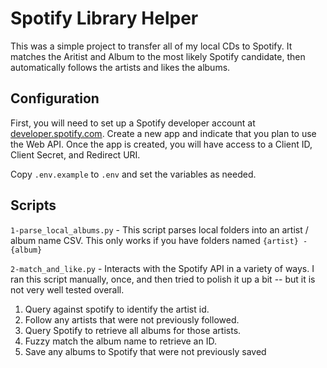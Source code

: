 # Spotify Library Helper

This was a simple project to transfer all of my local CDs to Spotify. It matches the Aritist and Album to the most likely Spotify candidate, then automatically follows the artists and likes the albums.

## Configuration
First, you will need to set up a Spotify developer account at [developer.spotify.com](https://developer.spotify.com). Create a new app and indicate that you plan to use the Web API. Once the app is created, you will have access to a Client ID, Client Secret, and Redirect URI.

Copy `.env.example` to `.env` and set the variables as needed.

## Scripts

`1-parse_local_albums.py` - This script parses local folders into an artist / album name CSV. This only works if you have folders named `{artist} - {album}`

`2-match_and_like.py` - Interacts with the Spotify API in a variety of ways. I ran this script manually, once, and then tried to polish it up a bit -- but it is not very well tested overall.

1. Query against spotify to identify the artist id.
2. Follow any artists that were not previously followed.
3. Query Spotify to retrieve all albums for those artists.
4. Fuzzy match the album name to retrieve an ID.
5. Save any albums to Spotify that were not previously saved
